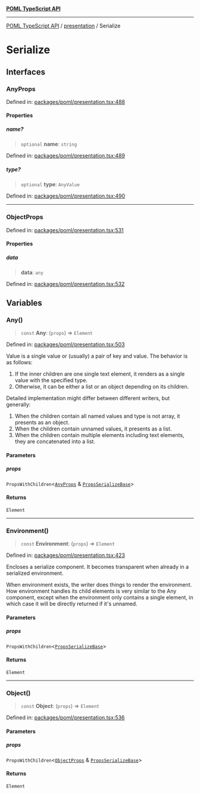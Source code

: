 [**POML TypeScript API**](../../README.md)

***

[POML TypeScript API](../../README.md) / [presentation](../README.md) / Serialize

# Serialize

## Interfaces

### AnyProps

Defined in: [packages/poml/presentation.tsx:488](https://github.com/microsoft/poml/blob/70617ef8debc344683f4f4ab8fa892bc4b48fc47/packages/poml/presentation.tsx#L488)

#### Properties

##### name?

> `optional` **name**: `string`

Defined in: [packages/poml/presentation.tsx:489](https://github.com/microsoft/poml/blob/70617ef8debc344683f4f4ab8fa892bc4b48fc47/packages/poml/presentation.tsx#L489)

##### type?

> `optional` **type**: `AnyValue`

Defined in: [packages/poml/presentation.tsx:490](https://github.com/microsoft/poml/blob/70617ef8debc344683f4f4ab8fa892bc4b48fc47/packages/poml/presentation.tsx#L490)

***

### ObjectProps

Defined in: [packages/poml/presentation.tsx:531](https://github.com/microsoft/poml/blob/70617ef8debc344683f4f4ab8fa892bc4b48fc47/packages/poml/presentation.tsx#L531)

#### Properties

##### data

> **data**: `any`

Defined in: [packages/poml/presentation.tsx:532](https://github.com/microsoft/poml/blob/70617ef8debc344683f4f4ab8fa892bc4b48fc47/packages/poml/presentation.tsx#L532)

## Variables

### Any()

> `const` **Any**: (`props`) => `Element`

Defined in: [packages/poml/presentation.tsx:503](https://github.com/microsoft/poml/blob/70617ef8debc344683f4f4ab8fa892bc4b48fc47/packages/poml/presentation.tsx#L503)

Value is a single value or (usually) a pair of key and value. The behavior is as follows:
1. If the inner children are one single text element, it renders as a single value with the specified type.
2. Otherwise, it can be either a list or an object depending on its children.

Detailed implementation might differ between different writers, but generally:
1. When the children contain all named values and type is not array, it presents as an object.
2. When the children contain unnamed values, it presents as a list.
3. When the children contain multiple elements including text elements, they are concatenated into a list.

#### Parameters

##### props

`PropsWithChildren`\<[`AnyProps`](#anyprops) & [`PropsSerializeBase`](../README.md#propsserializebase)\>

#### Returns

`Element`

***

### Environment()

> `const` **Environment**: (`props`) => `Element`

Defined in: [packages/poml/presentation.tsx:423](https://github.com/microsoft/poml/blob/70617ef8debc344683f4f4ab8fa892bc4b48fc47/packages/poml/presentation.tsx#L423)

Encloses a serialize component.
It becomes transparent when already in a serialized environment.

When environment exists, the writer does things to render the environment.
How environment handles its child elements is very similar to the Any component,
except when the environment only contains a single element, in which case it will be directly returned
if it's unnamed.

#### Parameters

##### props

`PropsWithChildren`\<[`PropsSerializeBase`](../README.md#propsserializebase)\>

#### Returns

`Element`

***

### Object()

> `const` **Object**: (`props`) => `Element`

Defined in: [packages/poml/presentation.tsx:536](https://github.com/microsoft/poml/blob/70617ef8debc344683f4f4ab8fa892bc4b48fc47/packages/poml/presentation.tsx#L536)

#### Parameters

##### props

`PropsWithChildren`\<[`ObjectProps`](#objectprops) & [`PropsSerializeBase`](../README.md#propsserializebase)\>

#### Returns

`Element`
